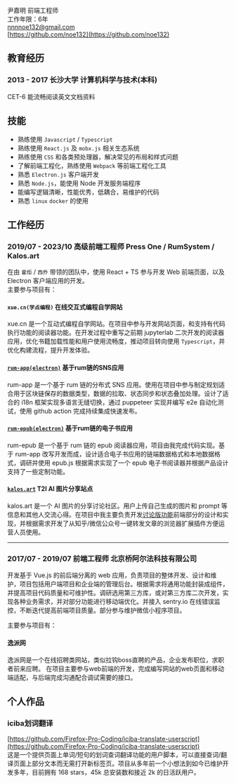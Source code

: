 尹嘉明 前端工程师  
工作年限：6年  
[nnnnoe132@gmail.com](mailto:nnnnoe132@gmail.com)  
[https://github.com/noe132](https://github.com/noe132)  

## 教育经历
### 2013 - 2017 长沙大学 计算机科学与技术(本科)
CET-6 能流畅阅读英文文档资料

## 技能
- 熟练使用 `Javascript` / `Typescript`
- 熟练使用 `React.js` 及 `mobx.js` 相关生态系统
- 熟练使用 `CSS` 和各类预处理器，解决常见的布局和样式问题
- 了解前端工程化，熟练使用 `Webpack` 等前端工程化工具
- 熟悉 `Electron.js` 客户端开发
- 熟悉 `Node.js`，能使用 Node 开发服务端程序
- 能编写逻辑清晰，性能优秀，低耦合，易维护的代码
- 熟悉 `linux` `docker` 的使用

## 工作经历
### 2019/07 - 2023/10 高级前端工程师 Press One / RumSystem / Kalos.art
在由 `霍炬` / `西乔` 带领的团队中，使用 React + TS 参与开发 Web 前端页面，以及 Electron 客户端应用的开发。  
主要参与项目有：

#### `xue.cn(学点编程)` 在线交互式编程自学网站
xue.cn 是一个互动式编程自学网站。在项目中参与开发网站页面，和支持有代码执行功能的阅读器功能。在开发过程中重写之前期 jupyterlab 二次开发的阅读器应用，优化书籍加载性能和用户使用流畅度，推动项目转向使用 `Typescript`，并优化构建流程，提升开发体验。

#### [`rum-app(electron)`](https://github.com/rumsystem/rum-app) 基于rum链的SNS应用
rum-app 是一个基于 rum 链的分布式 SNS 应用。使用在项目中参与制定规划适合用于区块链保存的数据类型，数据的拉取、状态同步和状态叠加处理。设计了适合的 i18n 框架实现多语言无缝切换，通过 puppeteer 实现并编写 e2e 自动化测试，使用 github action 完成持续集成快速发布。

#### [`rum-epub(electron)`](https://github.com/rumsystem/rum-epub) 基于rum链的电子书应用
rum-epub 是一个基于 rum 链的 epub 阅读器应用，项目由我完成代码实现。基于 rum-app 改写开发而成，设计适合电子书应用的链端数据格式和本地数据格式，调研并使用 epub.js 根据需求实现了一个 epub 电子书阅读器并根据产品设计支持了一些定制功能。

#### [`kalos.art`](https://kalos.art/) T2I AI 图片分享站点
kalos.art 是一个 AI 图片的分享讨论社区。用户上传自己生成的图片和 prompt 等信息和其他人交流心得。在项目中我主要负责开发[讨论版功能](https://kalos.art/post)前端部分的设计和实现，并根据需求开发了从知乎/微信公众号一键转发文章的浏览器扩展插件方便运营人员使用。

----
### 2017/07 - 2019/07 前端工程师 北京桥阿尔法科技有限公司
开发基于 Vue.js 的前后端分离的 web 应用，负责项目的整体开发、设计和维护，项目包括用户端项目和企业端的管理后台。根据需求将通用功能封装成组件，并提高项目代码质量和可维护性。调研选用第三方库，或对第三方库二次开发，实现各种业务需求，并对部分功能进行移动端优化。并接入 sentry.io 在线错误监控，不断迭代提高前端项目质量。部分参与维护微信小程序项目。  

主要参与项目有：
#### 逸派网
逸派网是一个在线招聘类网站，类似拉钩boss直聘的产品，企业发布职位，求职者前来应聘。
在项目主要参与web前端的开发，完成编写网站的web页面和移动端适配，与后端完成沟通配合调试需要的接口。

## 个人作品
### iciba划词翻译
[https://github.com/Firefox-Pro-Coding/iciba-translate-userscript](https://github.com/Firefox-Pro-Coding/iciba-translate-userscript)  
这是一个提供页面上单词/短句的划词查词翻译功能的用户脚本，可以直接查词/翻译页面上部分文本而无需打开新标签页。项目从多年前一个小想法到如今已维护开发多年，目前拥有 168 stars，45k 总安装数和接近 2k 的日活跃用户。
